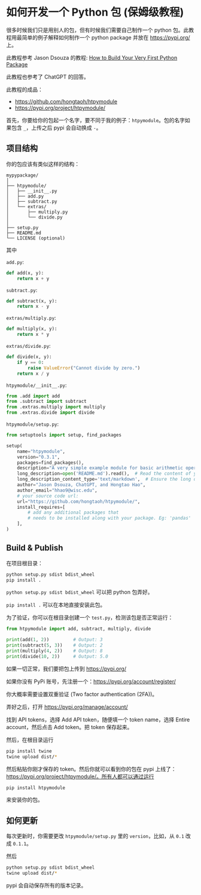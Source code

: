 # 如何开发一个 Python 包 (保姆级教程)

很多时候我们只是用别人的包，但有时候我们需要自己制作一个 python 包。此教程用最简单的例子解释如何制作一个 python package 并放在 https://pypi.org/ 上。

此教程参考 Jason Dsouza 的教程: [How to Build Your Very First Python Package](https://www.freecodecamp.org/news/build-your-first-python-package/)

此教程也参考了 ChatGPT 的回答。

此教程的成品：
- https://github.com/hongtaoh/htpymodule
- https://pypi.org/project/htpymodule/

首先，你要给你的包起一个名字，要不同于我的例子：`htpymodule`。包的名字如果包含 `_`，上传之后 pypi 会自动换成 `-`。

## 项目结构

你的包应该有类似这样的结构：

```
mypypackage/
│
├── htpymodule/
│   ├── __init__.py
│   ├── add.py
│   ├── subtract.py
│   └── extras/
│       ├── multiply.py
│       └── divide.py
│
├── setup.py
├── README.md
└── LICENSE (optional)
```

其中

`add.py`:

```py
def add(x, y):
    return x + y
```

`subtract.py`:

```py
def subtract(x, y):
    return x - y
```

`extras/multiply.py`:

```py
def multiply(x, y):
    return x * y
```

`extras/divide.py`:

```py
def divide(x, y):
    if y == 0:
        raise ValueError("Cannot divide by zero.")
    return x / y
```

`htpymodule/__init__.py`:

```py
from .add import add
from .subtract import subtract
from .extras.multiply import multiply
from .extras.divide import divide
```

`htpymodule/setup.py`:

```py
from setuptools import setup, find_packages

setup(
    name="htpymodule",
    version="0.3.1",
    packages=find_packages(),
    description="A very simple example module for basic arithmetic operations.",
    long_description=open('README.md').read(),  # Read the content of your README file for a long description
    long_description_content_type='text/markdown',  # Ensure the long description is in markdown format
    author="Jason Dsouza, ChatGPT, and Hongtao Hao",
    author_email="hhao9@wisc.edu",
    # your source code url:
    url="https://github.com/hongtaoh/htpymodule/",
    install_requires=[
        # add any additional packages that 
        # needs to be installed along with your package. Eg: 'pandas'
    ],
)
```

## Build & Publish

在项目根目录：

```bash
python setup.py sdist bdist_wheel
pip install .
```

`python setup.py sdist bdist_wheel` 可以把 python 包弄好。

`pip install .` 可以在本地直接安装此包。

为了验证，你可以在根目录创建一个 `test.py`，检测该包是否正常运行：

```py
from htpymodule import add, subtract, multiply, divide

print(add(1, 2))         # Output: 3
print(subtract(5, 3))    # Output: 2
print(multiply(4, 2))    # Output: 8
print(divide(10, 2))     # Output: 5.0
```

如果一切正常，我们要把包上传到 https://pypi.org/

如果你没有 PyPi 账号，先注册一个：https://pypi.org/account/register/

你大概率需要设置双重验证 (Two factor authentication (2FA))。

弄好之后，打开 https://pypi.org/manage/account/

找到 API tokens，选择 Add API token，随便填一个 token name，选择 Entire account，然后点击 Add token。把 token 保存起来。

然后，在根目录运行

```sh
pip install twine
twine upload dist/*
```

然后粘贴你刚才保存的 token。然后你就可以看到你的包在 pypi 上线了：https://pypi.org/project/htpymodule/。所有人都可以通过运行

```sh
pip install htpymodule
```

来安装你的包。

## 如何更新

每次更新时，你需要更改 `htpymodule/setup.py` 里的 `version`，比如，从 `0.1` 改成 `0.1.1`。

然后

```sh
python setup.py sdist bdist_wheel
twine upload dist/*
```

pypi 会自动保存所有的版本记录。







